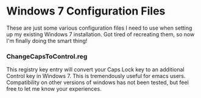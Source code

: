 <h1>Windows 7 Configuration Files</h1>

These are just some various configuration files I need to use when setting up my existing Windows 7 installation.
Got tired of recreating them, so now I'm finally doing the smart thing!

<h3>ChangeCapsToControl.reg</h3>

<p>This registry key entry will convert your Caps Lock key to an additional Control key in Windows 7.
This is tremendously useful for emacs users. Compatibility on other versions of windows has not been
tested, but feel free to let me know your experiences.</p>
